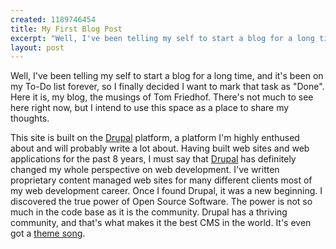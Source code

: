 ```yaml
--- 
created: 1189746454
title: My First Blog Post
excerpt: "Well, I've been telling my self to start a blog for a long time, and it's been on my To-Do list forever, so I finally decided I want to mark that task as &quot;Done&quot;. Here it is, my blog, the musings of Tom Friedhof. There's not much to see here right now, but I intend to use this space as a place to share my thoughts."
layout: post
---
```

Well, I've been telling my self to start a blog for a long time, and it's been on my To-Do list forever, so I finally decided I want to mark that task as &quot;Done&quot;. Here it is, my blog, the musings of Tom Friedhof. There's not much to see here right now, but I intend to use this space as a place to share my thoughts.

This site is built on the <a href="http://drupal.org">Drupal</a> platform, a platform I'm highly enthused about and will probably write a lot about. Having built web sites and web applications for the past 8 years, I must say that <a href="http://drupal.org/">Drupal</a> has definitely changed my whole perspective on web development. I've written proprietary content managed web sites for many different clients most of my web development career. Once I found Drupal, it was a new beginning. I discovered the true power of Open Source Software. The power is not so much in the code base as it is the community. Drupal has a thriving community, and that's what makes it the best CMS in the world. It's even got a <a href="http://www.lullabot.com/audiocast/the_drupal_song">theme song</a>. 

